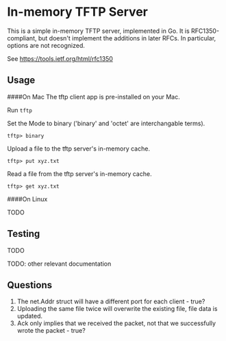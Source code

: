 In-memory TFTP Server
=====================

This is a simple in-memory TFTP server, implemented in Go.  It is
RFC1350-compliant, but doesn't implement the additions in later RFCs.  In
particular, options are not recognized.

See https://tools.ietf.org/html/rfc1350

Usage
-----
####On Mac
The tftp client app is pre-installed on your Mac.

Run ```tftp```

Set the Mode to binary ('binary' and 'octet' are interchangable terms).

```tftp> binary```

Upload a file to the tftp server's in-memory cache.

```tftp> put xyz.txt```

Read a file from the tftp server's in-memory cache.

```tftp> get xyz.txt```

####On Linux

TODO

Testing
-------
TODO

TODO: other relevant documentation

Questions
-----
1. The net.Addr struct will have a different port for each client - true?
2. Uploading the same file twice will overwrite the existing file, file data is updated.
3. Ack only implies that we received the packet, not that we successfully wrote the packet - true?

